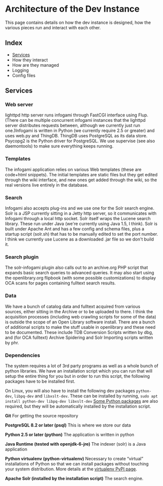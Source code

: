 # Architecture of the Dev Instance

This page contains details on how the dev instance is designed, how the various pieces run and interact with each other.

## Index
* [Services](#services)
* How they interact
* How are they managed
* Logging
* Config files

## Services

### Web server 
lighttpd http server runs infogami through FastCGI interface using Flup. (There can be multiple concurrent infogami instances that the lighttpd server distributes requests between, although we currently just run one.)Infogami is written in Python (we currently require 2.5 or greater) and uses web.py and ThingDB. ThingDB uses PostgreSQL as its data store. Psycopg2 is the Python driver for PostgreSQL. We use supervise (see also daemontools) to make sure everything keeps running.

### Templates 
The infogami application relies on various Web templates (these are code+html snippets). The initial templates are static files but they get edited through the wiki interface, and new ones get added through the wiki, so the real versions live entirely in the database.

### Search 
Infogami also accepts plug-ins and we use one for the Solr search engine. Solr is a JSP currently sitting in a Jetty http server, so it communicates with Infogami through a local http socket. Solr itself wraps the Lucene search library. These run under Java (we're currently using Java 1.5, I think). Solr is built under Apache Ant and has a few config and schema files, plus a startup script (solr.sh) that has to be manually edited to set the port number. I think we currently use Lucene as a downloaded .jar file so we don't build it.

### Search plugin 
The solr-infogami plugin also calls out to an archive.org PHP script that expands basic search queries to advanced queries. It may also start using the openlibrary.org flipbook (with some possible customizations) to display OCA scans for pages containing fulltext search results.

### Data 
We have a bunch of catalog data and fulltext acquired from various sources, either sitting in the Archive or to be uploaded to there. I think the acquisition processes (including web crawling scripts for some of the data) is outside the scope of an Open Library software install. There are a bunch of additional scripts to make the stuff usable in openlibrary and these need to be documented. These include TDB Conversion Scripts written by dbg, and (for OCA fulltext) Archive Spidering and Solr Importing scripts written by phr. 

### Dependencies

The system requires a lot of 3rd party programs as well as a whole bunch of python libraries. We have an installation script which you can run that will setup the entire thing for you but in order to run this script, the following packages have to be installed first.

On Linux, you will also have to install the following dev packages `python-dev`, `libpq-dev` and `libxslt-dev`. These can be installed by running, `sudo apt install python-dev libpq-dev libxslt-dev` [Some Python packages](https://github.com/internetarchive/openlibrary/tree/master/requirements.txt) are also required, but they will be automatically installed by the installation script.

**Git**
For getting the source repository

**PostgreSQL 8.2 or later (psql)**
This is where we store our data

**Python 2.5 or later (python)**
The application is written in python

**Java Runtime (tested with openjdk-6-jre)**
The indexer (solr) is a Java application

**Python virtualenv (python-virtualenv)**
Necessary to create “virtual” installations of Python so that we can install packages without touching your system distribution. More details at the [virtualenv PyPI page](http://pypi.python.org/pypi/virtualenv).

**Apache Solr (installed by the installation script)**
The search engine.